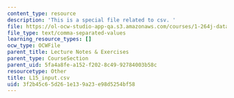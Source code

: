 ```yaml
---
content_type: resource
description: 'This is a special file related to csv. '
file: https://ol-ocw-studio-app-qa.s3.amazonaws.com/courses/1-264j-database-internet-and-systems-integration-technologies-fall-2013/3f2b45c65d261e139a23e98d5254bf58_L15_input.csv
file_type: text/comma-separated-values
learning_resource_types: []
ocw_type: OCWFile
parent_title: Lecture Notes & Exercises
parent_type: CourseSection
parent_uid: 5fa4a8fe-a152-f202-8c49-92784003b58c
resourcetype: Other
title: L15_input.csv
uid: 3f2b45c6-5d26-1e13-9a23-e98d5254bf58
---
```

